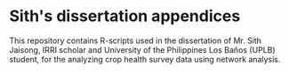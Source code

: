 # Sith's dissertation appendices

This repository contains R-scripts used in the dissertation of Mr. Sith Jaisong, IRRI scholar and University of the Philippines Los Baños (UPLB) student, for the analyzing crop health survey data using network analysis.
